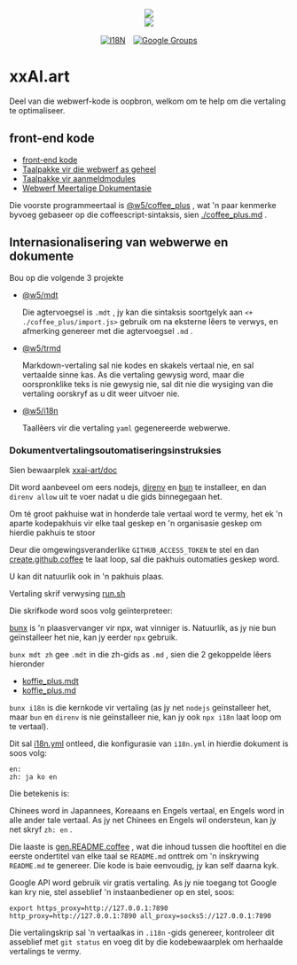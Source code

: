 <p align="center"><a href="https://xxai.art"><img src="https://cdn.jsdelivr.net/gh/xxai-art/doc/logo.svg"/></a><br/><a href="https://xxai.art"><img src="https://cdn.jsdelivr.net/gh/xxai-art/doc/xxai.svg"/></a></p><p align="center"><a href="https://github.com/xxai-art/doc#readme"><img alt="I18N" src="https://cdn.jsdelivr.net/gh/wactax/img/t.svg"/></a>　<a href="https://groups.google.com/u/0/g/xxai-art"><img alt="Google Groups" src="https://cdn.jsdelivr.net/gh/wactax/img/g-groups.svg"/></a></p>

# xxAI.art

Deel van die webwerf-kode is oopbron, welkom om te help om die vertaling te optimaliseer.

## front-end kode

* [front-end kode](https://github.com/xxai-art/web)
* [Taalpakke vir die webwerf as geheel](https://github.com/xxai-art/web/tree/main/i18n)
* [Taalpakke vir aanmeldmodules](https://github.com/wacpkg/user/tree/main/ui.i18n)
* [Webwerf Meertalige Dokumentasie](https://github.com/xxai-doc)

Die voorste programmeertaal is [@w5/coffee_plus](http://npmjs.com/@w5/coffee_plus) , wat 'n paar kenmerke byvoeg gebaseer op die coffeescript-sintaksis, sien [./coffee_plus.md](./coffee_plus.md) .

## Internasionalisering van webwerwe en dokumente

Bou op die volgende 3 projekte

* [@w5/mdt](https://www.npmjs.com/package/@w5/mdt)

  Die agtervoegsel is `.mdt` , jy kan die sintaksis soortgelyk aan `<+ ./coffee_plus/import.js>` gebruik om na eksterne lêers te verwys, en afmerking genereer met die agtervoegsel `.md` .

* [@w5/trmd](https://www.npmjs.com/package/@w5/trmd)

  Markdown-vertaling sal nie kodes en skakels vertaal nie, en sal vertaalde sinne kas. As die vertaling gewysig word, maar die oorspronklike teks is nie gewysig nie, sal dit nie die wysiging van die vertaling oorskryf as u dit weer uitvoer nie.

* [@w5/i18n](https://www.npmjs.com/package/@w5/i18n)

  Taallêers vir die vertaling `yaml` gegenereerde webwerwe.

### Dokumentvertalingsoutomatiseringsinstruksies

Sien bewaarplek [xxai-art/doc](https://github.com/xxai-art/doc)

Dit word aanbeveel om eers nodejs, [direnv](https://direnv.net) en [bun](https://github.com/oven-sh/bun) te installeer, en dan `direnv allow` uit te voer nadat u die gids binnegegaan het.

Om té groot pakhuise wat in honderde tale vertaal word te vermy, het ek 'n aparte kodepakhuis vir elke taal geskep en 'n organisasie geskep om hierdie pakhuis te stoor

Deur die omgewingsveranderlike `GITHUB_ACCESS_TOKEN` te stel en dan [create.github.coffee](https://github.com/xxai-art/doc/blob/main/create.github.coffee) te laat loop, sal die pakhuis outomaties geskep word.

U kan dit natuurlik ook in 'n pakhuis plaas.

Vertaling skrif verwysing [run.sh](https://github.com/xxai-art/doc/blob/main/run.sh)

Die skrifkode word soos volg geïnterpreteer:

[bunx](https://bun.sh/docs/cli/bunx) is 'n plaasvervanger vir npx, wat vinniger is. Natuurlik, as jy nie bun geïnstalleer het nie, kan jy eerder `npx` gebruik.

`bunx mdt zh` gee `.mdt` in die zh-gids as `.md` , sien die 2 gekoppelde lêers hieronder

* [koffie_plus.mdt](https://github.com/xxai-doc/zh/blob/main/coffee_plus.mdt)
* [koffie_plus.md](https://github.com/xxai-doc/zh/blob/main/coffee_plus.md)

`bunx i18n` is die kernkode vir vertaling (as jy net `nodejs` geïnstalleer het, maar `bun` en `direnv` is nie geïnstalleer nie, kan jy ook `npx i18n` laat loop om te vertaal).

Dit sal [i18n.yml](https://github.com/xxai-art/doc/blob/main/i18n.yml) ontleed, die konfigurasie van `i18n.yml` in hierdie dokument is soos volg:

```
en:
zh: ja ko en
```

Die betekenis is:

Chinees word in Japannees, Koreaans en Engels vertaal, en Engels word in alle ander tale vertaal. As jy net Chinees en Engels wil ondersteun, kan jy net skryf `zh: en` .

Die laaste is [gen.README.coffee](https://github.com/xxai-art/doc/blob/main/gen.README.coffee) , wat die inhoud tussen die hooftitel en die eerste ondertitel van elke taal se `README.md` onttrek om 'n inskrywing `README.md` te genereer. Die kode is baie eenvoudig, jy kan self daarna kyk.

Google API word gebruik vir gratis vertaling. As jy nie toegang tot Google kan kry nie, stel asseblief 'n instaanbediener op en stel, soos:

```
export https_proxy=http://127.0.0.1:7890 http_proxy=http://127.0.0.1:7890 all_proxy=socks5://127.0.0.1:7890
```

Die vertalingskrip sal 'n vertaalkas in `.i18n` -gids genereer, kontroleer dit asseblief met `git status` en voeg dit by die kodebewaarplek om herhaalde vertalings te vermy.
